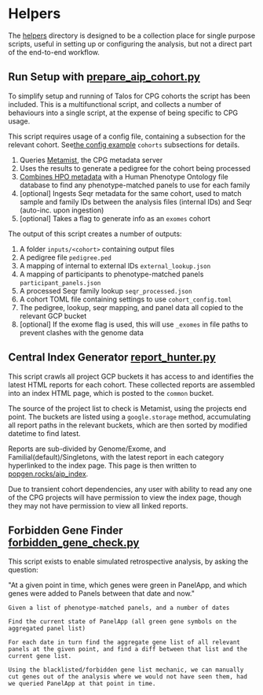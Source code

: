 # Helpers

The [helpers](../helpers) directory is designed to be a collection place for single purpose scripts, useful in setting
up or configuring the analysis, but not a direct part of the end-to-end workflow.

## Run Setup with [prepare_aip_cohort.py](../helpers/prepare_aip_cohort.py)

To simplify setup and running of Talos for CPG cohorts the script has been included. This is a multifunctional script,
and
collects a number of behaviours into a single script, at the expense of being specific to CPG usage.

This script requires usage of a config file, containing a subsection for the relevant cohort.
See[the config example](../reanalysis/reanalysis_global.toml) `cohorts` subsections for details.

1. Queries [Metamist](https://sample-metadata.populationgenomics.org.au/), the CPG metadata server
2. Uses the results to generate a pedigree for the cohort being processed
3. [Combines HPO metadata](HPO_Panel_Matching.md) with a Human Phenotype Ontology file database to
   find any phenotype-matched panels to use for each family
4. [optional] Ingests Seqr metadata for the same cohort, used to match sample and family IDs between the analysis
   files (internal IDs) and Seqr (auto-inc. upon ingestion)
5. [optional] Takes a flag to generate info as an `exomes` cohort

The output of this script creates a number of outputs:

1. A folder `inputs/<cohort>` containing output files
2. A pedigree file `pedigree.ped`
3. A mapping of internal to external IDs `external_lookup.json`
4. A mapping of participants to phenotype-matched panels `participant_panels.json`
5. A processed Seqr family lookup `seqr_processed.json`
6. A cohort TOML file containing settings to use `cohort_config.toml`
7. The pedigree, lookup, seqr mapping, and panel data all copied to the relevant GCP bucket
8. [optional] If the exome flag is used, this will use `_exomes` in file paths to prevent clashes with the genome data

## Central Index Generator [report_hunter.py](../talos/report_hunter.py)

This script crawls all project GCP buckets it has access to and identifies the latest HTML reports for each cohort.
These collected reports are assembled into an index HTML page, which is posted to the `common` bucket.

The source of the project list to check is Metamist, using the projects end point. The buckets are listed using
a `google.storage` method, accumulating all report paths in the relevant buckets, which are then sorted by modified
datetime to find latest.

Reports are sub-divided by Genome/Exome, and Familial(default)/Singletons, with the latest report in each category
hyperlinked to the index page. This page is then written to [popgen.rocks/aip_index](http://popgen.rocks/aip_index).

Due to transient cohort dependencies, any user with ability to read any one of the CPG projects will have permission to
view the index page, though they may not have permission to view all linked reports.

## Forbidden Gene Finder [forbidden_gene_check.py](../helpers/forbidden_gene_check.py)

This script exists to enable simulated retrospective analysis, by asking the question:

"At a given point in time, which genes were green in PanelApp, and which genes were added to Panels between that date
and now."

```commandline
Given a list of phenotype-matched panels, and a number of dates

Find the current state of PanelApp (all green gene symbols on the aggregated panel list)

For each date in turn find the aggregate gene list of all relevant panels at the given point, and find a diff between that list and the current gene list.

Using the blacklisted/forbidden gene list mechanic, we can manually cut genes out of the analysis where we would not have seen them, had we queried PanelApp at that point in time.
```
